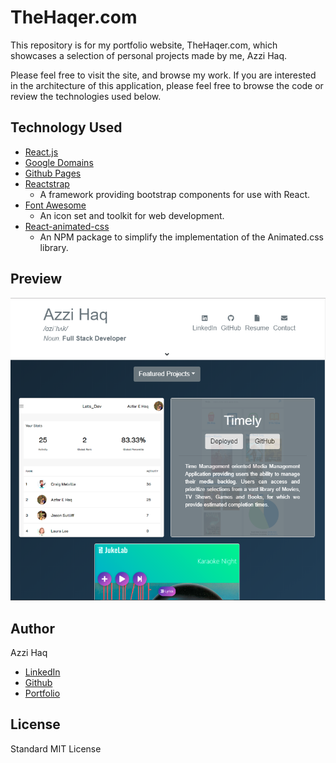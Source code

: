 # TheHaqer.com

This repository is for my portfolio website, TheHaqer.com, which showcases a selection of personal projects made by me, Azzi Haq.

Please feel free to visit the site, and browse my work. If you are interested in the architecture of this application, please feel free to browse the code or review the technologies used below.

## Technology Used

- [React.js](https://reactjs.org/)
- [Google Domains](https://domains.google/)
- [Github Pages](https://pages.github.com/)
- [Reactstrap](https://reactstrap.github.io/)
  - A framework providing bootstrap components for use with React.
- [Font Awesome](https://fontawesome.com/)
  - An icon set and toolkit for web development.
- [React-animated-css](https://www.npmjs.com/package/react-animated-css)
  - An NPM package to simplify the implementation of the Animated.css library.
  
 
## Preview

![Screenshot](public/assets/images/previews/website.jpg)

## Author
Azzi Haq
  - [LinkedIn](https://www.linkedin.com/in/azzihaq/)
  - [Github](https://github.com/aehaq)
  - [Portfolio](http://thehaqer.com/)

## License

Standard MIT License
